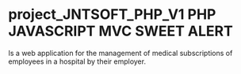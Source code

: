 # project_JNTSOFT_PHP_V1 PHP JAVASCRIPT MVC SWEET ALERT 

Is a web application for the management of medical subscriptions of employees in a hospital by their employer.

